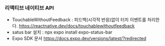 ### 리액티브 네이티브 API

- TouchableWithoutFeedback : 피드백(시각적 반응)없이 터치 이벤트를 처리한다. https://reactnative.dev/docs/touchablewithoutfeedback
- satus bar 설치 : npx expo install expo-status-bar
- Expo SDK 문서 https://docs.expo.dev/versions/latest/?redirected
